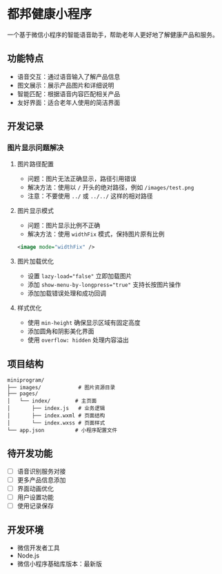 # 都邦健康小程序

一个基于微信小程序的智能语音助手，帮助老年人更好地了解健康产品和服务。

## 功能特点

- 语音交互：通过语音输入了解产品信息
- 图文展示：展示产品图片和详细说明
- 智能匹配：根据语音内容匹配相关产品
- 友好界面：适合老年人使用的简洁界面

## 开发记录

### 图片显示问题解决

1. 图片路径配置
   - 问题：图片无法正确显示，路径引用错误
   - 解决方法：使用以 `/` 开头的绝对路径，例如 `/images/test.png`
   - 注意：不要使用 `../` 或 `../../` 这样的相对路径

2. 图片显示模式
   - 问题：图片显示比例不正确
   - 解决方法：使用 `widthFix` 模式，保持图片原有比例
   ```xml
   <image mode="widthFix" />
   ```

3. 图片加载优化
   - 设置 `lazy-load="false"` 立即加载图片
   - 添加 `show-menu-by-longpress="true"` 支持长按图片操作
   - 添加加载错误处理和成功回调

4. 样式优化
   - 使用 `min-height` 确保显示区域有固定高度
   - 添加圆角和阴影美化界面
   - 使用 `overflow: hidden` 处理内容溢出

## 项目结构

```
miniprogram/
├── images/            # 图片资源目录
├── pages/            
│   └── index/        # 主页面
│       ├── index.js   # 业务逻辑
│       ├── index.wxml # 页面结构
│       └── index.wxss # 页面样式
└── app.json          # 小程序配置文件
```

## 待开发功能

- [ ] 语音识别服务对接
- [ ] 更多产品信息添加
- [ ] 界面动画优化
- [ ] 用户设置功能
- [ ] 使用记录保存

## 开发环境

- 微信开发者工具
- Node.js
- 微信小程序基础库版本：最新版 